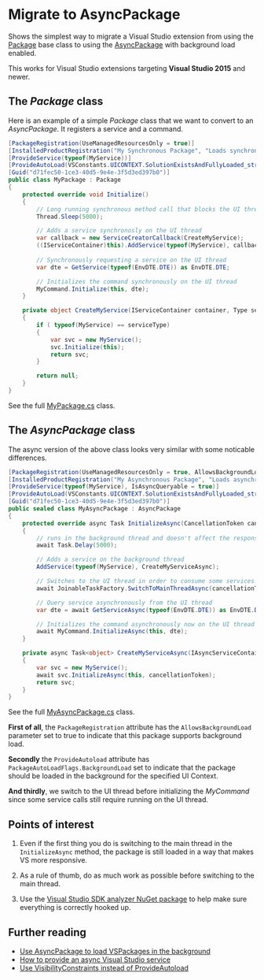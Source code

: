 # Migrate to AsyncPackage

Shows the simplest way to migrate a Visual Studio extension from using the [Package](https://docs.microsoft.com/en-us/dotnet/api/microsoft.visualstudio.shell.package?view=visualstudiosdk-2017) base class to using the [AsyncPackage](https://docs.microsoft.com/en-us/dotnet/api/microsoft.visualstudio.shell.asyncpackage?view=visualstudiosdk-2017) with background load enabled.

This works for Visual Studio extensions targeting **Visual Studio 2015** and newer.

## The *Package* class
Here is an example of a simple *Package* class that we want to convert to an *AsyncPackage*. It registers a service and a command.

```c#
[PackageRegistration(UseManagedResourcesOnly = true)]
[InstalledProductRegistration("My Synchronous Package", "Loads synchronously", "1.0")]
[ProvideService(typeof(MyService))]
[ProvideAutoLoad(VSConstants.UICONTEXT.SolutionExistsAndFullyLoaded_string)]
[Guid("d71fec50-1ce3-40d5-9e4e-3f5d3ed397b0")]
public class MyPackage : Package
{
    protected override void Initialize()
    {
        // Long running synchronous method call that blocks the UI thread 
        Thread.Sleep(5000);

        // Adds a service synchronosly on the UI thread
        var callback = new ServiceCreatorCallback(CreateMyService);
        ((IServiceContainer)this).AddService(typeof(MyService), callback);
        
        // Synchronously requesting a service on the UI thread
        var dte = GetService(typeof(EnvDTE.DTE)) as EnvDTE.DTE;

        // Initializes the command synchronously on the UI thread
        MyCommand.Initialize(this, dte);
    }

    private object CreateMyService(IServiceContainer container, Type serviceType)
    {
        if ( typeof(MyService) == serviceType)
        {
            var svc = new MyService();
            svc.Initialize(this);
            return svc;
        }

        return null;
    }
}
```

See the full [MyPackage.cs](src/MyPackage.cs) class.

## The *AsyncPackage* class
The async version of the above class looks very similar with some noticable differences.

```c#
[PackageRegistration(UseManagedResourcesOnly = true, AllowsBackgroundLoading = true)]
[InstalledProductRegistration("My Asynchronous Package", "Loads asynchronously", "1.0")]
[ProvideService(typeof(MyService), IsAsyncQueryable = true)]
[ProvideAutoLoad(VSConstants.UICONTEXT.SolutionExistsAndFullyLoaded_string, PackageAutoLoadFlags.BackgroundLoad)]
[Guid("d71fec50-1ce3-40d5-9e4e-3f5d3ed397b0")]
public sealed class MyAsyncPackage : AsyncPackage
{
    protected override async Task InitializeAsync(CancellationToken cancellationToken, IProgress<ServiceProgressData> progress)
    {
        // runs in the background thread and doesn't affect the responsiveness of the UI thread.
        await Task.Delay(5000);

        // Adds a service on the background thread
        AddService(typeof(MyService), CreateMyServiceAsync);

        // Switches to the UI thread in order to consume some services used in command initialization
        await JoinableTaskFactory.SwitchToMainThreadAsync(cancellationToken);

        // Query service asynchronously from the UI thread
        var dte = await GetServiceAsync(typeof(EnvDTE.DTE)) as EnvDTE.DTE;

        // Initializes the command asynchronously now on the UI thread
        await MyCommand.InitializeAsync(this, dte);
    }

    private async Task<object> CreateMyServiceAsync(IAsyncServiceContainer container, CancellationToken cancellationToken, Type serviceType)
    {
        var svc = new MyService();
        await svc.InitializeAsync(this, cancellationToken);
        return svc;
    }
}
```

See the full [MyAsyncPackage.cs](src/MyAsyncPackage.cs) class.

**First of all**, the `PackageRegistration` attribute has the `AllowsBackgroundLoad` parameter set to true to indicate that this package supports background load.

**Secondly** the `ProvideAutoload` attribute has `PackageAutoLoadFlags.BackgroundLoad` set to indicate that the package should be loaded in the background for the specified UI Context.

**And thirdly**, we switch to the UI thread before initializing the *MyCommand* since some service calls still require running on the UI thread.

## Points of interest

1. Even if the first thing you do is switching to the main thread in the `InitializeAsync` method, the package is still loaded in a way that makes VS more responsive.

2. As a rule of thumb, do as much work as possible before switching to the main thread. 

3. Use the [Visual Studio SDK analyzer NuGet package](https://www.nuget.org/packages/microsoft.visualstudio.sdk.analyzers) to help make sure everything is correctly hooked up.

## Further reading

* [Use AsyncPackage to load VSPackages in the background](https://docs.microsoft.com/en-us/visualstudio/extensibility/how-to-use-asyncpackage-to-load-vspackages-in-the-background)
* [How to provide an async Visual Studio service](https://docs.microsoft.com/en-us/visualstudio/extensibility/how-to-provide-an-asynchronous-visual-studio-service)
* [Use VisibilityConstraints instead of ProvideAutoload](https://github.com/Microsoft/VSSDK-Extensibility-Samples/tree/master/VisibilityConstraints)